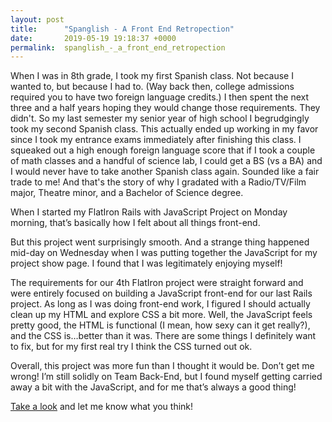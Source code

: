 ```yaml
---
layout: post
title:      "Spanglish - A Front End Retropection"
date:       2019-05-19 19:18:37 +0000
permalink:  spanglish_-_a_front_end_retropection
---
```



When I was in 8th grade, I took my first Spanish class. Not because I wanted to, but because I had to. (Way back then, college admissions required you to have two foreign language credits.) I then spent the next three and a half years hoping they would change those requirements. They didn't. So my last semester my senior year of high school I begrudgingly took my second Spanish class. This actually ended up working in my favor since I took my entrance exams immediately after finishing this class. I squeaked out a high enough foreign language score that if I took a couple of math classes and a handful of science lab, I could get a BS (vs a BA) and I would never have to take another Spanish class again. Sounded like a fair trade to me! And that's the story of why I gradated with a Radio/TV/Film major, Theatre minor, and a Bachelor of Science degree.

When I started my FlatIron Rails with JavaScript Project on Monday morning, that’s basically how I felt about all things front-end. 

But this project went surprisingly smooth. And a strange thing happened mid-day on Wednesday when I was putting together the JavaScript for my project show page. I found that I was legitimately enjoying myself!

The requirements for our 4th FlatIron project were straight forward and were entirely focused on building a JavaScript front-end for our last Rails project.  As long as I was doing front-end work, I figured I should actually clean up my HTML and explore CSS a bit more.  Well, the JavaScript feels pretty good, the HTML is functional (I mean, how sexy can it get really?), and the CSS is…better than it was.  There are some things I definitely want to fix, but for my first real try I think the CSS turned out ok.

Overall, this project was more fun than I thought it would be.  Don’t get me wrong!  I’m still solidly on Team Back-End, but I found myself getting carried away a bit with the JavaScript, and for me that’s always a good thing!

[Take a look](https://github.com/LLHolmes/yarn_stash_organizer) and let me know what you think!
